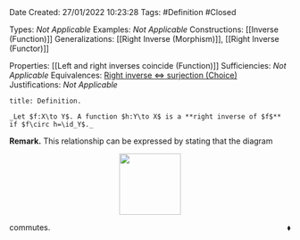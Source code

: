 <br />
<br />

Date Created: 27/01/2022 10:23:28
Tags: #Definition #Closed 

Types: _Not Applicable_
Examples: _Not Applicable_
Constructions: [[Inverse (Function)]]
Generalizations: [[Right Inverse (Morphism)]], [[Right Inverse (Functor)]]

Properties: [[Left and right inverses coincide (Function)]]
Sufficiencies: _Not Applicable_
Equivalences: [Right inverse $\Leftrightarrow$ surjection (Choice)](Right%20inverse%20iff%20surjection%20(Choice).md)
Justifications: _Not Applicable_

``` ad-Definition
title: Definition.

_Let $f:X\to Y$. A function $h:Y\to X$ is a **right inverse of $f$** if $f\circ h=\id_Y$._

```

**Remark.** This relationship can be expressed by stating that the diagram

<center><img src="https://raw.githubusercontent.com/zhaoshenzhai/MathWiki/master/Images/2022-02-09_223408/image.svg", width=110></center>

commutes.<span style="float:right;">$\blacklozenge$</span>
